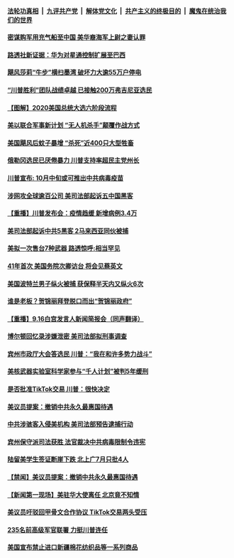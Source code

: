 

####  [法轮功真相](../../../../basic/blob/master/README.md?t=09171631) &nbsp;|&nbsp; [九评共产党](../../../../9ping.md/blob/master/README.md?t=09171631) &nbsp;|&nbsp; [解体党文化](../../../../jtdwh.md/blob/master/README.md?t=09171631)  &nbsp;|&nbsp; [共产主义的终极目的](../../../../gczydzjmd.md/blob/master/README.md?t=09171631) &nbsp;|&nbsp; [魔鬼在统治我们的世界](../../../../mgztzwmdsj.md/blob/master/README.md?t=09171631) 

#### [密谋购军用充气船至中国 美华裔海军上尉之妻认罪](../pages/prog203/a102942675.md?t=09171631) 

#### [路透社新证据：华为对星通控制扩展至巴西](../pages/prog203/a102942691.md?t=09171631) 

#### [飓风莎莉“牛步”横扫墨湾 破坏力大逾55万户停电](../pages/prog203/a102941935.md?t=09171631) 

#### [“川普胜利”团队战绩卓越 已接触200万弗吉尼亚选民](../pages/prog203/a102942622.md?t=09171631) 

#### [【图解】2020美国总统大选六阶段流程](../pages/prog203/a102942594.md?t=09171631) 

#### [美以联合军事新计划 “无人机杀手”颠覆作战方式](../pages/prog203/a102942175.md?t=09171631) 

#### [美国飓风后蚊子暴增 “杀死”近400只大型牲畜](../pages/prog203/a102941969.md?t=09171631) 

#### [俄勒冈选民已厌倦暴力 川普支持率超民主党州长](../pages/prog203/a102942472.md?t=09171631) 

#### [川普宣布: 10月中旬或可推出中共病毒疫苗](../pages/prog203/a102942508.md?t=09171631) 

#### [涉网攻全球逾百公司  美司法部起诉五中国黑客](../pages/prog203/a102942484.md?t=09171631) 

#### [【重播】川普发布会：疫情趋缓 新增病例3.4万](../pages/prog203/a102942469.md?t=09171631) 

#### [美司法部起诉中共5黑客 2马来西亚同伙被捕](../pages/prog203/a102942430.md?t=09171631) 

#### [美拟一次售台7种武器 路透惊呼:相当罕见](../pages/prog203/a102942386.md?t=09171631) 

#### [41年首次 美国务院次卿访台 将会见蔡英文](../pages/prog203/a102942373.md?t=09171631) 

#### [美国波特兰男子纵火被捕 获保释半天内又纵火6次](../pages/prog203/a102942277.md?t=09171631) 

#### [谁是老板？贺锦丽拜登脱口而出“贺锦丽政府”](../pages/prog203/a102942161.md?t=09171631) 

#### [【重播】9.16白宫发言人新闻简报会（同声翻译）](../pages/prog203/a102942288.md?t=09171631) 

#### [博尔顿回忆录涉嫌泄密 美司法部拟刑事调查](../pages/prog203/a102942167.md?t=09171631) 

#### [宾州市政厅大会答选民 川普：“我在和许多势力战斗”](../pages/prog203/a102942282.md?t=09171631) 

#### [美核武器实验室科学家参与“千人计划”被判5年缓刑](../pages/prog203/a102942253.md?t=09171631) 

#### [是否批准TikTok交易 川普：很快决定](../pages/prog203/a102942186.md?t=09171631) 

#### [美议员提案：撤销中共永久最惠国待遇](../pages/prog203/a102941993.md?t=09171631) 

#### [中共涉骇客入侵美机构 美司法部预告逮捕行动](../pages/prog203/a102941684.md?t=09171631) 

#### [宾州保守派司法获胜 法官裁决中共病毒限制令违宪](../pages/prog203/a102941647.md?t=09171631) 

#### [陆留美学生签证断崖下跌 北上广7月只批4人](../pages/prog203/a102941595.md?t=09171631) 

#### [【禁闻】美议员提案：撤销中共永久最惠国待遇](../pages/prog203/a102941552.md?t=09171631) 

#### [【新闻第一现场】美驻华大使离任 北京竟不知情](../pages/prog203/a102941519.md?t=09171631) 

#### [美议员吁驳回甲骨文合作协议 TikTok交易两头受压](../pages/prog203/a102941389.md?t=09171631) 

#### [235名前高级军官联署 力挺川普连任](../pages/prog203/a102941517.md?t=09171631) 

#### [美国宣布禁止进口新疆棉花纺织品等一系列商品](../pages/prog203/a102941444.md?t=09171631) 


